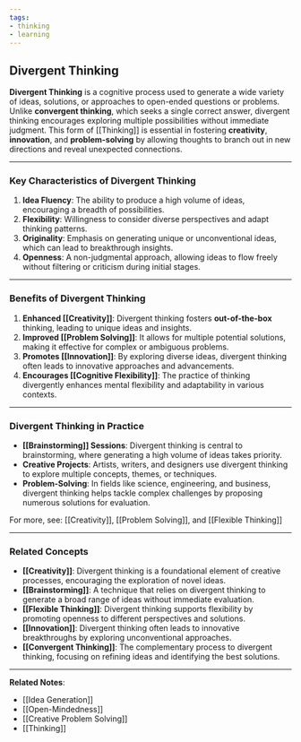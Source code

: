 ```yaml
---
tags:
- thinking
- learning
---
```


## Divergent Thinking

**Divergent Thinking** is a cognitive process used to generate a wide variety of ideas, solutions, or approaches to open-ended questions or problems. Unlike **convergent thinking**, which seeks a single correct answer, divergent thinking encourages exploring multiple possibilities without immediate judgment. This form of [[Thinking]] is essential in fostering **creativity**, **innovation**, and **problem-solving** by allowing thoughts to branch out in new directions and reveal unexpected connections.

---

### Key Characteristics of Divergent Thinking

1. **Idea Fluency**: The ability to produce a high volume of ideas, encouraging a breadth of possibilities.
2. **Flexibility**: Willingness to consider diverse perspectives and adapt thinking patterns.
3. **Originality**: Emphasis on generating unique or unconventional ideas, which can lead to breakthrough insights.
4. **Openness**: A non-judgmental approach, allowing ideas to flow freely without filtering or criticism during initial stages.

---

### Benefits of Divergent Thinking

1. **Enhanced [[Creativity]]**: Divergent thinking fosters **out-of-the-box** thinking, leading to unique ideas and insights.
2. **Improved [[Problem Solving]]**: It allows for multiple potential solutions, making it effective for complex or ambiguous problems.
3. **Promotes [[Innovation]]**: By exploring diverse ideas, divergent thinking often leads to innovative approaches and advancements.
4. **Encourages [[Cognitive Flexibility]]**: The practice of thinking divergently enhances mental flexibility and adaptability in various contexts.

---

### Divergent Thinking in Practice

- **[[Brainstorming]] Sessions**: Divergent thinking is central to brainstorming, where generating a high volume of ideas takes priority.
- **Creative Projects**: Artists, writers, and designers use divergent thinking to explore multiple concepts, themes, or techniques.
- **Problem-Solving**: In fields like science, engineering, and business, divergent thinking helps tackle complex challenges by proposing numerous solutions for evaluation.

For more, see: [[Creativity]], [[Problem Solving]], and [[Flexible Thinking]]

---

### Related Concepts

- **[[Creativity]]**: Divergent thinking is a foundational element of creative processes, encouraging the exploration of novel ideas.
- **[[Brainstorming]]**: A technique that relies on divergent thinking to generate a broad range of ideas without immediate evaluation.
- **[[Flexible Thinking]]**: Divergent thinking supports flexibility by promoting openness to different perspectives and solutions.
- **[[Innovation]]**: Divergent thinking often leads to innovative breakthroughs by exploring unconventional approaches.
- **[[Convergent Thinking]]**: The complementary process to divergent thinking, focusing on refining ideas and identifying the best solutions.

---

**Related Notes**:
- [[Idea Generation]]
- [[Open-Mindedness]]
- [[Creative Problem Solving]]
- [[Thinking]]
